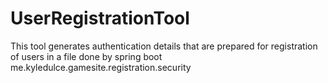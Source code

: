 # UserRegistrationTool

This tool generates authentication details that are prepared for
registration of users in a file done by spring boot me.kyledulce.gamesite.registration.security